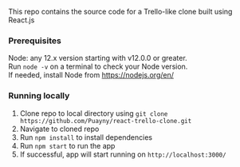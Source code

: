 This repo contains the source code for a Trello-like clone built using React.js

### Prerequisites ###
Node: any 12.x version starting with v12.0.0 or greater.  
Run `node -v` on a terminal to check your Node version.  
If needed, install Node from https://nodejs.org/en/  

### Running locally ###
1) Clone repo to local directory using `git clone https://github.com/Puayny/react-trello-clone.git`
2) Navigate to cloned repo
3) Run `npm install` to install dependencies
4) Run `npm start` to run the app
5) If successful, app will start running on `http://localhost:3000/`
